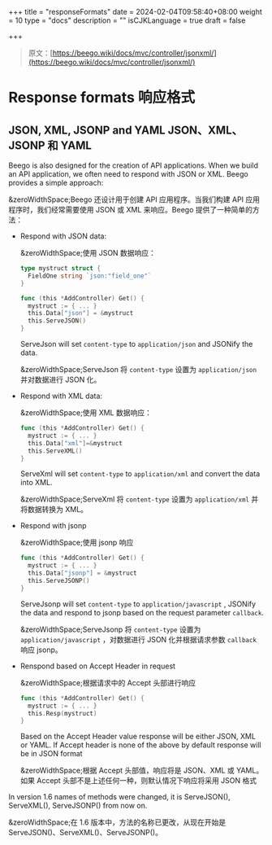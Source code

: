 +++
title = "responseFormats"
date = 2024-02-04T09:58:40+08:00
weight = 10
type = "docs"
description = ""
isCJKLanguage = true
draft = false

+++

> 原文：[https://beego.wiki/docs/mvc/controller/jsonxml/](https://beego.wiki/docs/mvc/controller/jsonxml/)

# Response formats 响应格式



## JSON, XML, JSONP and YAML JSON、XML、JSONP 和 YAML

Beego is also designed for the creation of API applications. When we build an API application, we often need to respond with JSON or XML. Beego provides a simple approach:

&zeroWidthSpace;Beego 还设计用于创建 API 应用程序。当我们构建 API 应用程序时，我们经常需要使用 JSON 或 XML 来响应。Beego 提供了一种简单的方法：

- Respond with JSON data:

  &zeroWidthSpace;使用 JSON 数据响应：

  ```go
  type mystruct struct {
    FieldOne string `json:"field_one"`
  }
  
  func (this *AddController) Get() {
  	mystruct := { ... }
  	this.Data["json"] = &mystruct
  	this.ServeJSON()
  }
  ```

  ServeJson will set `content-type` to `application/json` and JSONify the data.

  &zeroWidthSpace;ServeJson 将 `content-type` 设置为 `application/json` 并对数据进行 JSON 化。

- Respond with XML data:

  &zeroWidthSpace;使用 XML 数据响应：

  ```go
  func (this *AddController) Get() {
  	mystruct := { ... }
  	this.Data["xml"]=&mystruct
  	this.ServeXML()
  }
  ```

  ServeXml will set `content-type` to `application/xml` and convert the data into XML.

  &zeroWidthSpace;ServeXml 将 `content-type` 设置为 `application/xml` 并将数据转换为 XML。

- Respond with jsonp

  &zeroWidthSpace;使用 jsonp 响应

  ```go
  func (this *AddController) Get() {
  	mystruct := { ... }
  	this.Data["jsonp"] = &mystruct
  	this.ServeJSONP()
  }
  ```

  ServeJsonp will set `content-type` to `application/javascript` , JSONify the data and respond to jsonp based on the request parameter `callback`.

  &zeroWidthSpace;ServeJsonp 将 `content-type` 设置为 `application/javascript` ，对数据进行 JSON 化并根据请求参数 `callback` 响应 jsonp。

- Renspond based on Accept Header in request

  &zeroWidthSpace;根据请求中的 Accept 头部进行响应

  ```go
  func (this *AddController) Get() {
  	mystruct := { ... }
  	this.Resp(mystruct)
  }
  ```

  Based on the Accept Header value response will be either JSON, XML or YAML. If Accept header is none of the above by default response will be in JSON format

  &zeroWidthSpace;根据 Accept 头部值，响应将是 JSON、XML 或 YAML。如果 Accept 头部不是上述任何一种，则默认情况下响应将采用 JSON 格式

In version 1.6 names of methods were changed, it is ServeJSON(), ServeXML(), ServeJSONP() from now on.

&zeroWidthSpace;在 1.6 版本中，方法的名称已更改，从现在开始是 ServeJSON()、ServeXML()、ServeJSONP()。